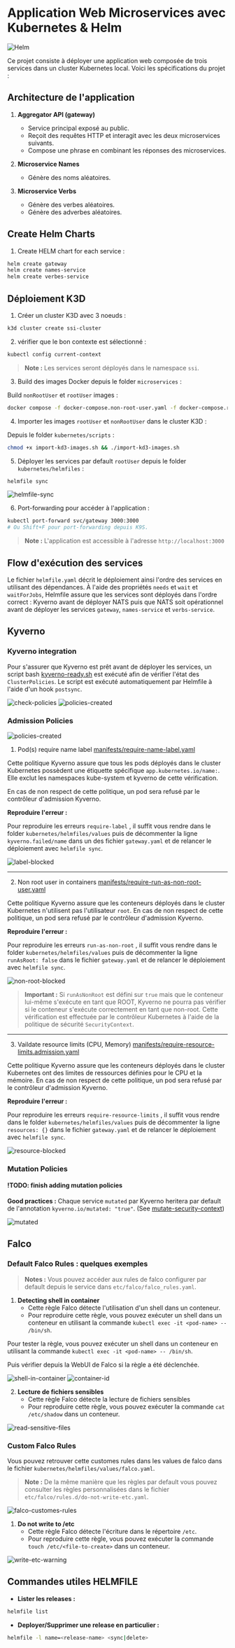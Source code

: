 # Application Web Microservices avec Kubernetes & Helm

![Helm](./docs/img/Helm.avif)

Ce projet consiste à déployer une application web composée de trois services dans un cluster Kubernetes local. Voici les spécifications du projet :

## Architecture de l'application

1. **Aggregator API (gateway)**  
   - Service principal exposé au public.  
   - Reçoit des requêtes HTTP et interagit avec les deux microservices suivants.  
   - Compose une phrase en combinant les réponses des microservices.

2. **Microservice Names**  
   - Génère des noms aléatoires.  

3. **Microservice Verbs**  
   - Génère des verbes aléatoires.  
   - Génère des adverbes aléatoires.

## Create Helm Charts

1. Create HELM chart for each service :

```bash
helm create gateway
helm create names-service
helm create verbes-service
```

## Déploiement K3D 

1. Créer un cluster K3D avec 3 noeuds :  
```bash
k3d cluster create ssi-cluster 
```

2. vérifier que le bon contexte est sélectionné :  
```bash
kubectl config current-context
```

> **Note :** Les services seront déployés dans le namespace `ssi`.

3. Build des images Docker depuis le folder `microservices` :

Build `nonRootUser` et `rootUser` images :  
```bash
docker compose -f docker-compose.non-root-user.yaml -f docker-compose.root-user.yaml build
```

4. Importer les images `rootUser` et `nonRootUser` dans le cluster K3D :

Depuis le folder `kubernetes/scripts` :

```bash
chmod +x import-kd3-images.sh && ./import-kd3-images.sh
```

5. Déployer les services par default `rootUser` depuis le folder `kubernetes/helmfiles` :  

```bash
helmfile sync
```

![helmfile-sync](./docs/img/helmfile-sync.png)

6. Port-forwarding pour accéder à l'application :  
```bash
kubectl port-forward svc/gateway 3000:3000
# Ou Shift+F pour port-forwarding depuis K9S.
```
> **Note :** L'application est accessible à l'adresse `http://localhost:3000`

## Flow d'exécution des services

Le fichier `helmfile.yaml` décrit le déploiement ainsi l'ordre des services en utilisant des dépendances. À l'aide des propriétés `needs` et `wait` et `waitForJobs`, Helmfile assure que les services sont déployés dans l'ordre correct : Kyverno avant de déployer NATS puis que NATS soit opérationnel avant de déployer les services `gateway`, `names-service` et `verbs-service`.

## Kyverno

### Kyverno integration

Pour s'assurer que Kyverno est prêt avant de déployer les services, un script bash [kyverno-ready.sh](./kubernetes/scripts/kyverno-ready.sh) est exécuté afin de vérifier l'état des `ClusterPolicies`. Le script est exécuté automatiquement par Helmfile à l'aide d'un hook `postsync`.

![check-policies](./docs/img/check-policies-is-ready.png)
![policies-created](./docs/img/policies-created.png)

### Admission Policies 

![policies-created](./docs/img/policies-created.png)


1. Pod(s) require name label [manifests/require-name-label.yaml](./kubernetes/manifests/require-name-label.yaml)

Cette politique Kyverno assure que tous les pods déployés dans le cluster Kubernetes possèdent une étiquette spécifique `app.kubernetes.io/name:`. Elle exclut les namespaces kube-system et kyverno de cette vérification.

En cas de non respect de cette politique, un pod sera refusé par le contrôleur d'admission Kyverno.

**Reproduire l'erreur :** 

Pour reproduire les erreurs `require-label` , il suffit vous rendre dans le folder `kubernetes/helmfiles/values` puis de décommenter la ligne `kyverno.failed/name` dans un des fichier `gateway.yaml` et de relancer le déploiement avec `helmfile sync`.

![label-blocked](./docs/img/label-blocked.png)

---

2. Non root user in containers [manifests/require-run-as-non-root-user.yaml](./kubernetes/manifests/require-run-as-non-root-user.yaml)

Cette politique Kyverno assure que les conteneurs déployés dans le cluster Kubernetes n'utilisent pas l'utilisateur `root`. En cas de non respect de cette politique, un pod sera refusé par le contrôleur d'admission Kyverno.

**Reproduire l'erreur :** 

Pour reproduire les erreurs `run-as-non-root` , il suffit vous rendre dans le folder `kubernetes/helmfiles/values` puis de décommenter la ligne `runAsRoot: false` dans le fichier `gateway.yaml` et de relancer le déploiement avec `helmfile sync`. 

![non-root-blocked](./docs/img/run-as-non-root.png)

>**Important :** Si `runAsNonRoot` est défini sur `true` mais que le conteneur lui-même s'exécute en tant que ROOT, Kyverno ne pourra pas vérifier si le conteneur s'exécute correctement en tant que non-root. Cette vérification est effectuée par le contrôleur Kubernetes à l'aide de la politique de sécurité `SecurityContext`.


---

3. Vaildate resource limits (CPU, Memory) [manifests/require-resource-limits.admission.yaml](./kubernetes/manifests/require-resource-limits.admission.yaml)

Cette politique Kyverno assure que les conteneurs déployés dans le cluster Kubernetes ont des limites de ressources définies pour le CPU et la mémoire. En cas de non respect de cette politique, un pod sera refusé par le contrôleur d'admission Kyverno.

**Reproduire l'erreur :** 

Pour reproduire les erreurs `require-resource-limits` , il suffit vous rendre dans le folder `kubernetes/helmfiles/values` puis de décommenter la ligne `resources: {}` dans le fichier `gateway.yaml` et de relancer le déploiement avec `helmfile sync`. 

![resource-blocked](./docs/img/resource-blocked.png)


### Mutation Policies

#### !TODO: finish adding mutation policies

**Good practices :**
Chaque service 
`mutated` par Kyverno heritera par default de l'annotation `kyverno.io/mutated: "true"`. (See [mutate-security-context](./kubernetes/manifests/mutate-security-context.yaml))

![mutated](./docs/img/mutate-annotation.png)

## Falco 

### Default Falco Rules : quelques exemples

>**Notes :** Vous pouvez accéder aux rules de falco configurer par default depuis le service dans `etc/falco/falco_rules.yaml`.

1. **Detecting shell in container**  
   - Cette règle Falco détecte l'utilisation d'un shell dans un conteneur.  
   - Pour reproduire cette règle, vous pouvez exécuter un shell dans un conteneur en utilisant la commande `kubectl exec -it <pod-name> -- /bin/sh`.

Pour tester la règle, vous pouvez exécuter un shell dans un conteneur en utilisant la commande `kubectl exec -it <pod-name> -- /bin/sh`.

Puis vérifier depuis la WebUI de Falco si la règle a été déclenchée.

![shell-in-container](./docs/img/shell-in-container.png)
![container-id](./docs/img/container-id.png)

2. **Lecture de fichiers sensibles**
   - Cette règle Falco détecte la lecture de fichiers sensibles
   - Pour reproduire cette règle, vous pouvez exécuter la commande `cat /etc/shadow` dans un conteneur.
   
![read-sensitive-files](./docs/img/read-sensitive-file.png)

### Custom Falco Rules

Vous pouvez retrouver cette customes rules dans les values de falco dans le fichier `kubernetes/helmfiles/values/falco.yaml`.

> **Note :** De la même manière que les règles par default vous pouvez consulter les règles personnalisées dans le fichier `etc/falco/rules.d/do-not-write-etc.yaml`.

![falco-customes-rules](./docs/img/do-not-write-etc.png)

1. **Do not write to /etc**  
   - Cette règle Falco détecte l'écriture dans le répertoire `/etc`.  
   - Pour reproduire cette règle, vous pouvez exécuter la commande `touch /etc/<file-to-create>` dans un conteneur.

![write-etc-warning](./docs/img/write-etc-warning.png)



## Commandes utiles HELMFILE

- **Lister les releases :**  
```bash
helmfile list
```

- **Deployer/Supprimer une release en particulier :**  
```bash
helmfile -l name=<release-name> <sync|delete>
```

                                                                              